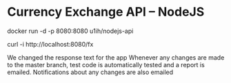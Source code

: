 # Currency Exchange API – NodeJS

docker run -d -p 8080:8080 u1ih/nodejs-api

curl -i http://localhost:8080/fx

We changed the response text for the app 
Whenever any changes are made to the master branch, test code is automatically tested and a report is emailed. Notifications about any changes are also emailed 
